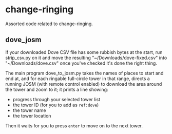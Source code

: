 # change-ringing
Assorted code related to change-ringing.

## dove_josm

If your downloaded Dove CSV file has some rubbish bytes at the start,
run strip_csv.py on it and move the resulting
"~/Downloads/dove-fixed.csv" into "~/Downloads/dove.csv" once you've
checked it's done the right thing.

The main program dove_to_josm.py takes the names of places to start
and end at, and for each ringable full-circle tower in that range,
directs a running JOSM (with remote control enabled) to download the
area around the tower and zoom to it; it prints a line showing:

  * progress through your selected tower list
  * the tower ID (for you to add as `ref:dove`)
  * the tower name
  * the tower location

Then it waits for you to press `enter` to move on to the next tower.
